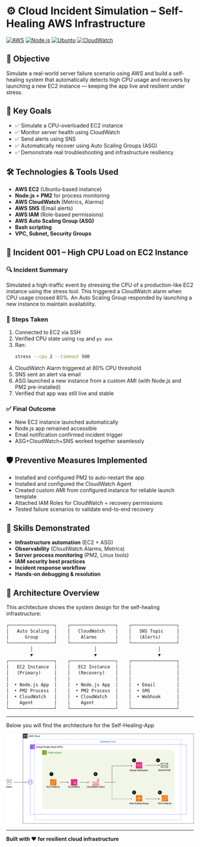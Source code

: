 # ⚙️ Cloud Incident Simulation – Self-Healing AWS Infrastructure

[![AWS](https://img.shields.io/badge/AWS-FF9900?style=for-the-badge&logo=amazonaws&logoColor=white)](https://aws.amazon.com/)
[![Node.js](https://img.shields.io/badge/Node.js-43853D?style=for-the-badge&logo=node.js&logoColor=white)](https://nodejs.org/)
[![Ubuntu](https://img.shields.io/badge/Ubuntu-E95420?style=for-the-badge&logo=ubuntu&logoColor=white)](https://ubuntu.com/)
[![CloudWatch](https://img.shields.io/badge/Amazon_CloudWatch-FF4F8B?style=for-the-badge&logo=amazon-cloudwatch&logoColor=white)](https://aws.amazon.com/cloudwatch/)

## 📌 Objective

Simulate a real-world server failure scenario using AWS and build a self-healing system that automatically detects high CPU usage and recovers by launching a new EC2 instance — keeping the app live and resilient under stress.

## 🎯 Key Goals

- ✅ Simulate a CPU-overloaded EC2 instance
- ✅ Monitor server health using CloudWatch
- ✅ Send alerts using SNS
- ✅ Automatically recover using Auto Scaling Groups (ASG)
- ✅ Demonstrate real troubleshooting and infrastructure resiliency

## 🛠️ Technologies & Tools Used

- **AWS EC2** (Ubuntu-based instance)
- **Node.js + PM2** for process monitoring
- **AWS CloudWatch** (Metrics, Alarms)
- **AWS SNS** (Email alerts)
- **AWS IAM** (Role-based permissions)
- **AWS Auto Scaling Group (ASG)**
- **Bash scripting**
- **VPC, Subnet, Security Groups**

## 🧪 Incident 001 – High CPU Load on EC2 Instance

### 🔍 Incident Summary

Simulated a high-traffic event by stressing the CPU of a production-like EC2 instance using the stress tool. This triggered a CloudWatch alarm when CPU usage crossed 80%. An Auto Scaling Group responded by launching a new instance to maintain availability.

### 🧾 Steps Taken

1. Connected to EC2 via SSH
2. Verified CPU state using `top` and `ps aux`
3. Ran:
   ```bash
   stress --cpu 2 --timeout 500
   ```
4. CloudWatch Alarm triggered at 80% CPU threshold
5. SNS sent an alert via email
6. ASG launched a new instance from a custom AMI (with Node.js and PM2 pre-installed)
7. Verified that app was still live and stable

### ✅ Final Outcome

- New EC2 instance launched automatically
- Node.js app remained accessible
- Email notification confirmed incident trigger
- ASG+CloudWatch+SNS worked together seamlessly

## 🛡️ Preventive Measures Implemented

- Installed and configured PM2 to auto-restart the app
- Installed and configured the CloudWatch Agent
- Created custom AMI from configured instance for reliable launch template
- Attached IAM Roles for CloudWatch + recovery permissions
- Tested failure scenarios to validate end-to-end recovery

## 🧠 Skills Demonstrated

- **Infrastructure automation** (EC2 + ASG)
- **Observability** (CloudWatch Alarms, Metrics)
- **Server process monitoring** (PM2, Linux tools)
- **IAM security best practices**
- **Incident response workflow**
- **Hands-on debugging & resolution**

## 🧭 Architecture Overview

This architecture shows the system design for the self-healing infrastructure:

```
┌─────────────────┐    ┌─────────────────┐    ┌─────────────────┐
│   Auto Scaling  │    │   CloudWatch    │    │   SNS Topic     │
│      Group      │    │    Alarms       │    │   (Alerts)      │
└─────────────────┘    └─────────────────┘    └─────────────────┘
         │                       │                       │
         ▼                       ▼                       ▼
┌─────────────────┐    ┌─────────────────┐    ┌─────────────────┐
│   EC2 Instance  │    │   EC2 Instance  │    │                 │
│   (Primary)     │    │   (Recovery)    │    │                 │
│                 │    │                 │    │                 │
│  • Node.js App  │    │  • Node.js App  │    │  • Email        │
│  • PM2 Process  │    │  • PM2 Process  │    │  • SMS          │
│  • CloudWatch   │    │  • CloudWatch   │    │  • Webhook      │
│    Agent        │    │    Agent        │    │                 │
└─────────────────┘    └─────────────────┘    └─────────────────┘
```

---
Below you will find the architecture for the Self-Healing-App

![Self-Healing App Architecture](docs/self-healing-app-diagram.drawio.png)

---

**Built with ❤️ for resilient cloud infrastructure**

